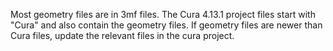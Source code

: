 Most geometry files are in 3mf files. The Cura 4.13.1 project files start with "Cura" and also contain the geometry files. If geometry files are newer than Cura files, update the relevant files in the cura project.
